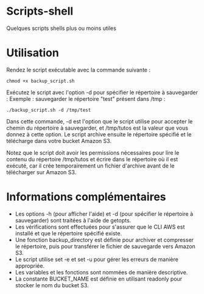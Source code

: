 # Scripts-shell
Quelques scripts shells plus ou moins utiles

# Utilisation

Rendez le script exécutable avec la commande suivante :

```
chmod +x backup_script.sh
```
Exécutez le script avec l'option -d pour spécifier le répertoire  à sauvegarder :
Exemple : sauvegarder le répertoire "test" présent dans /tmp :

```
./backup_script.sh -d /tmp/test
```

Dans cette commande, -d est l'option que le script utilise pour accepter le chemin du répertoire à sauvegarder, et /tmp/tutos est la valeur que vous donnez à cette option. 
Le script archive ensuite le répertoire spécifié et le télécharge dans votre bucket Amazon S3.

Notez que le script doit avoir les permissions nécessaires pour lire le contenu du répertoire /tmp/tutos et écrire dans le répertoire où il est exécuté, car il crée temporairement un fichier d'archive avant de le télécharger sur Amazon S3.

# Informations complémentaires
- Les options -h (pour afficher l'aide) et -d (pour spécifier le répertoire à sauvegarder) sont traitées à l'aide de getopts.
- Les vérifications sont effectuées pour s'assurer que le CLI AWS est installé et que le répertoire spécifié existe.
- Une fonction backup_directory est définie pour archiver et compresser le répertoire, puis pour transférer le fichier de sauvegarde vers Amazon S3.
- Le script utilise set -e et set -u pour gérer les erreurs de manière appropriée.
- Les variables et les fonctions sont nommées de manière descriptive.
- La constante BUCKET_NAME est définie en utilisant readonly pour stocker le nom du bucket S3.

